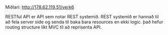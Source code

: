 Miðlari: http://178.62.119.51/verk6

RESTful API er API sem notar REST systemið. REST systemið er hannað til að fela server side og senda til baka bara resources en ekki logic. það hefur routing structure líkt MVC til að reprisenta API.
